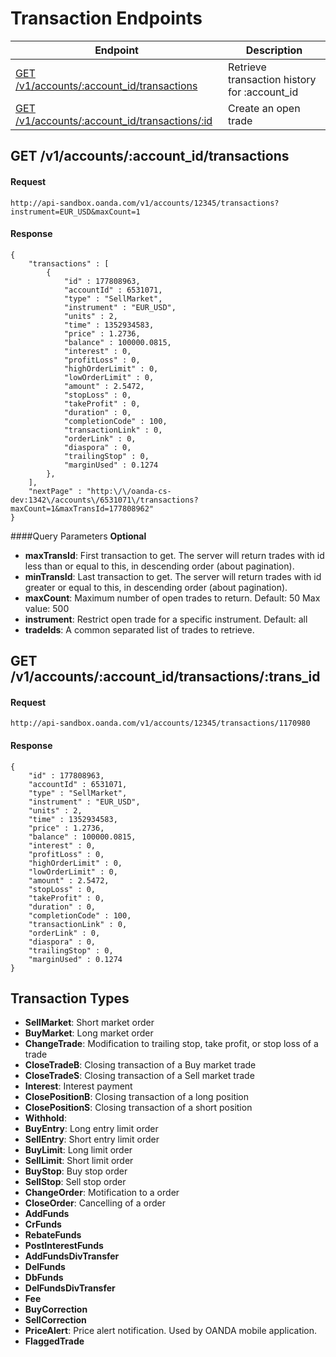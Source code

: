 # Transaction Endpoints

| Endpoint | Description |
| ---- | ---- |
| [GET /v1/accounts/:account_id/transactions](#get-v1accountsaccount_id) | Retrieve transaction history for :account_id |
| [GET /v1/accounts/:account_id/transactions/:id](transactions.md#get-v1accountsaccount_idtransactions-1) | Create an open trade |


## GET /v1/accounts/:account_id/transactions

#### Request
    http://api-sandbox.oanda.com/v1/accounts/12345/transactions?instrument=EUR_USD&maxCount=1

#### Response
    {
        "transactions" : [
            {
                "id" : 177808963,
                "accountId" : 6531071,
                "type" : "SellMarket",
                "instrument" : "EUR_USD",
                "units" : 2,
                "time" : 1352934583,
                "price" : 1.2736,
                "balance" : 100000.0815,
                "interest" : 0,
                "profitLoss" : 0,
                "highOrderLimit" : 0,
                "lowOrderLimit" : 0,
                "amount" : 2.5472,
                "stopLoss" : 0,
                "takeProfit" : 0,
                "duration" : 0,
                "completionCode" : 100,
                "transactionLink" : 0,
                "orderLink" : 0,
                "diaspora" : 0,
                "trailingStop" : 0,
                "marginUsed" : 0.1274
            },
        ],
        "nextPage" : "http:\/\/oanda-cs-dev:1342\/accounts\/6531071\/transactions?maxCount=1&maxTransId=177808962"
    }


####Query Parameters
**Optional**

* **maxTransId**: First transaction to get. The server will return trades with id less than or equal to this, in descending order (about pagination). 
* **minTransId**: Last transaction to get. The server will return trades with id greater or equal to this, in descending order (about pagination).
* **maxCount**: Maximum number of open trades to return. Default: 50 Max value: 500 
* **instrument**: Restrict open trade for a specific instrument. Default: all 
* **tradeIds**: A common separated list of trades to retrieve.


## GET /v1/accounts/:account_id/transactions/:trans_id
#### Request
    http://api-sandbox.oanda.com/v1/accounts/12345/transactions/1170980

#### Response
    {
        "id" : 177808963,
        "accountId" : 6531071,
        "type" : "SellMarket",
        "instrument" : "EUR_USD",
        "units" : 2,
        "time" : 1352934583,
        "price" : 1.2736,
        "balance" : 100000.0815,
        "interest" : 0,
        "profitLoss" : 0,
        "highOrderLimit" : 0,
        "lowOrderLimit" : 0,
        "amount" : 2.5472,
        "stopLoss" : 0,
        "takeProfit" : 0,
        "duration" : 0,
        "completionCode" : 100,
        "transactionLink" : 0,
        "orderLink" : 0,
        "diaspora" : 0,
        "trailingStop" : 0,
        "marginUsed" : 0.1274
    }



## Transaction Types

* **SellMarket**: Short market order
* **BuyMarket**: Long market order
* **ChangeTrade**: Modification to trailing stop, take profit, or stop loss of a trade
* **CloseTradeB**: Closing transaction of a Buy market trade
* **CloseTradeS**: Closing transaction of a Sell market trade
* **Interest**: Interest payment
* **ClosePositionB**: Closing transaction of a long position
* **ClosePositionS**: Closing transaction of a short position
* **Withhold**: 
* **BuyEntry**: Long entry limit order
* **SellEntry**: Short entry limit order
* **BuyLimit**: Long limit order
* **SellLimit**: Short limit order
* **BuyStop**: Buy stop order
* **SellStop**: Sell stop order
* **ChangeOrder**: Motification to a order
* **CloseOrder**: Cancelling of a order
* **AddFunds**
* **CrFunds**
* **RebateFunds**
* **PostInterestFunds**
* **AddFundsDivTransfer**
* **DelFunds**
* **DbFunds**
* **DelFundsDivTransfer**
* **Fee**
* **BuyCorrection**
* **SellCorrection**
* **PriceAlert**: Price alert notification. Used by OANDA mobile application.
* **FlaggedTrade**
